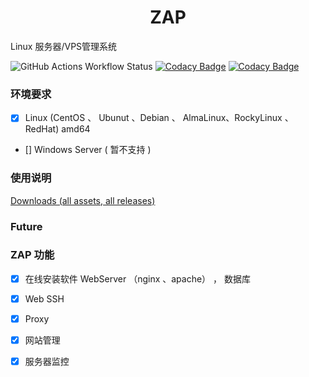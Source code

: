 <div align="center">
<h1>ZAP</h1>
</div>

Linux 服务器/VPS管理系统 

![GitHub Actions Workflow Status](https://img.shields.io/github/actions/workflow/status/zapj/Zap/go.yml)
[![Codacy Badge](https://api.codacy.com/project/badge/Grade/3f327f30ffcc4748a0c58c43ccac2798)](https://app.codacy.com/gh/zapj/Zap?utm_source=github.com&utm_medium=referral&utm_content=zapj/Zap&utm_campaign=Badge_Grade)
[![Codacy Badge](https://app.codacy.com/project/badge/Grade/de6b56885ebc42718ef9408d7ef277c3)](https://app.codacy.com/gh/zapj/Zap/dashboard?utm_source=gh&utm_medium=referral&utm_content=&utm_campaign=Badge_grade)

### 环境要求
- [x] Linux (CentOS 、 Ubunut 、Debian 、 AlmaLinux、RockyLinux 、RedHat) amd64
- [] Windows Server ( 暂不支持 )

### 使用说明

[Downloads (all assets, all releases)](https://github.com/zapj/Zap/releases)

### Future



### ZAP 功能

- [x] 在线安装软件 WebServer （nginx 、apache）  ， 数据库
- [x] Web SSH
- [x] Proxy
- [x] 网站管理
- [x] 服务器监控

